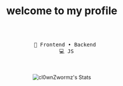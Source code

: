   <h1 align="center"> welcome to my profile </h1>
<div align="center">

<br><br>
<pre>
   💼 Frontend • Backend 
   💻 JS
</pre>
<br><br>
    ![cl0wnZwormz's Stats](https://github-readme-stats.vercel.app/api?username=cl0wnZwormz&theme=tokyonight&show_icons=true&hide_border=true&count_private=true)


</div>
